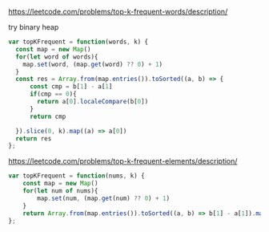 https://leetcode.com/problems/top-k-frequent-words/description/

try binary heap
```js
var topKFrequent = function(words, k) {
  const map = new Map()  
  for(let word of words){
    map.set(word, (map.get(word) ?? 0) + 1) 
  }
  const res = Array.from(map.entries()).toSorted((a, b) => {
      const cmp = b[1] - a[1]
      if(cmp == 0){
        return a[0].localeCompare(b[0])
      }
      return cmp

  }).slice(0, k).map((a) => a[0])
  return res
};
```

https://leetcode.com/problems/top-k-frequent-elements/description/
```js
var topKFrequent = function(nums, k) {
    const map = new Map()
    for(let num of nums){
        map.set(num, (map.get(num) ?? 0) + 1)
    }
    return Array.from(map.entries()).toSorted((a, b) => b[1] - a[1]).map((a) => a[0]).slice(0, k)
};
```
